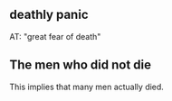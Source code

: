 ## deathly panic ##

AT: "great fear of death"

## The men who did not die ##

This implies that many men actually died.
